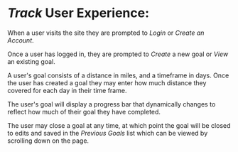 # *Track* User Experience:
When a user visits the site they are prompted to *Login* or *Create an Account*.

Once a user has logged in, they are prompted to *Create* a new goal or *View* an existing goal.

A user's goal consists of a distance in miles, and a timeframe in days. Once the user has created a goal they may enter how much distance they covered for each day in their time frame.

The user's goal will display a progress bar that dynamically changes to reflect how much of their goal they have completed.

The user may close a goal at any time, at which point the goal will be closed to edits and saved in the *Previous Goals* list which can be viewed by scrolling down on the page.

